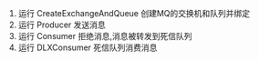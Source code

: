 1. 运行 CreateExchangeAndQueue 创建MQ的交换机和队列并绑定
2. 运行 Producer 发送消息
3. 运行 Consumer 拒绝消息,消息被转发到死信队列
4. 运行 DLXConsumer 死信队列消费消息 
